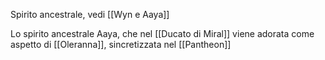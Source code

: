 Spirito ancestrale, vedi [[Wyn e Aaya]]

Lo spirito ancestrale Aaya, che nel [[Ducato di Miral]] viene adorata come aspetto di [[Oleranna]], sincretizzata nel [[Pantheon]]